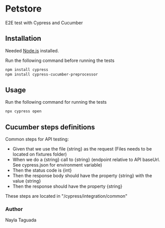 # Petstore

E2E test with Cypress and Cucumber

## Installation

Needed [Node.js](https://nodejs.dev/) installed.

Run the following command before running the tests
```bash
npm install cypress
npm install cypress-cucumber-preprocessor
```

## Usage

Run the following command for running the tests

```bash
npx cypress open
```

## Cucumber steps definitions
Common steps for API testing: 
 - Given that we use the file {string} as the request  (Files needs to be located on fixtures folder)
 - When we do a {string} call to {string} (endpoint relative to API baseUrl. See cypress.json for environment variable)
 - Then the status code is {int}
 - Then the response body should have the property {string} with the value {string}
 - Then the response should have the property {string}

These steps are located in "/cypress/integration/common"

### Author
Nayla Taguada